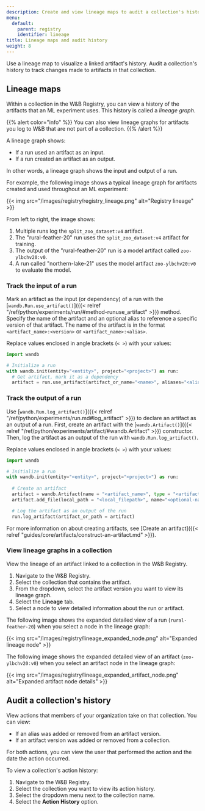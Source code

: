 ```yaml
---
description: Create and view lineage maps to audit a collection's history
menu:
  default:
    parent: registry
    identifier: lineage
title: Lineage maps and audit history
weight: 8
---
```


Use a lineage map to visualize a linked artifact's history. Audit a collection's history to track changes made to artifacts in that collection.

## Lineage maps

Within a collection in the W&B Registry, you can view a history of the artifacts that an ML experiment uses. This history is called a _lineage graph_.

{{% alert color="info" %}}
You can also view lineage graphs for artifacts you log to W&B that are not part of a collection.
{{% /alert %}}

A lineage graph shows:
* If a run used an artifact as an input.
* If a run created an artifact as an output.

In other words, a lineage graph shows the input and output of a run.  

For example, the following image shows a typical lineage graph for artifacts created and used throughout an ML experiment:

{{< img src="/images/registry/registry_lineage.png" alt="Registry lineage" >}}

From left to right, the image shows:
1. Multiple runs log the `split_zoo_dataset:v4` artifact.
2. The "rural-feather-20" run uses the `split_zoo_dataset:v4` artifact for training.
3. The output of the "rural-feather-20" run is a model artifact called `zoo-ylbchv20:v0`.
4. A run called "northern-lake-21" uses the model artifact `zoo-ylbchv20:v0` to evaluate the model.


### Track the input of a run

Mark an artifact as the input (or dependency) of a run with the [`wandb.Run.use_artifact()`]({{< relref "/ref/python/experiments/run/#method-runuse_artifact" >}}) method. Specify the name of the artifact and an optional alias to reference a specific version of that artifact. The name of the artifact is in the format `<artifact_name>:<version>` or `<artifact_name>:<alias>`.

Replace values enclosed in angle brackets (`< >`) with your values:

```python
import wandb

# Initialize a run
with wandb.init(entity="<entity>", project="<project>") as run:
  # Get artifact, mark it as a dependency
  artifact = run.use_artifact(artifact_or_name="<name>", aliases="<alias>")
```


### Track the output of a run

Use [`wandb.Run.log_artifact()`]({{< relref "/ref/python/experiments/run.md#log_artifact" >}}) to declare an artifact as an output of a run. First, create an artifact with the [`wandb.Artifact()`]({{< relref "/ref/python/experiments/artifact/#wandb.Artifact" >}}) constructor. Then, log the artifact as an output of the run with `wandb.Run.log_artifact()`.

Replace values enclosed in angle brackets (`< >`) with your values:

```python
import wandb

# Initialize a run
with wandb.init(entity="<entity>", project="<project>") as run:
  
  # Create an artifact
  artifact = wandb.Artifact(name = "<artifact_name>", type = "<artifact_type>")
  artifact.add_file(local_path = "<local_filepath>", name="<optional-name>")

  # Log the artifact as an output of the run
  run.log_artifact(artifact_or_path = artifact)
```

For more information on about creating artifacts, see [Create an artifact]({{< relref "guides/core/artifacts/construct-an-artifact.md" >}}).


### View lineage graphs in a collection

View the lineage of an artifact linked to a collection in the W&B Registry.

1. Navigate to the W&B Registry.
2. Select the collection that contains the artifact.
3. From the dropdown, select the artifact version you want to view its lineage graph.
4. Select the **Lineage** tab.
5. Select a node to view detailed information about the run or artifact.


The following image shows the expanded detailed view of a run (`rural-feather-20`) when you select a node in the lineage graph:

{{< img src="/images/registry/lineage_expanded_node.png" alt="Expanded lineage node" >}}

The following image shows the expanded detailed view of an artifact (`zoo-ylbchv20:v0`) when you select an artifact node in the lineage graph:

{{< img src="/images/registry/lineage_expanded_artifact_node.png" alt="Expanded artifact node details" >}}

## Audit a collection's history

View actions that members of your organization take on that collection. You can view:

- If an alias was added or removed from an artifact version.
- If an artifact version was added or removed from a collection.

For both actions, you can view the user that performed the action and the date the action occurred.

To view a collection's action history:

1. Navigate to the W&B Registry.
2. Select the collection you want to view its action history.
3. Select the dropdown menu next to the collection name.
4. Select the **Action History** option.